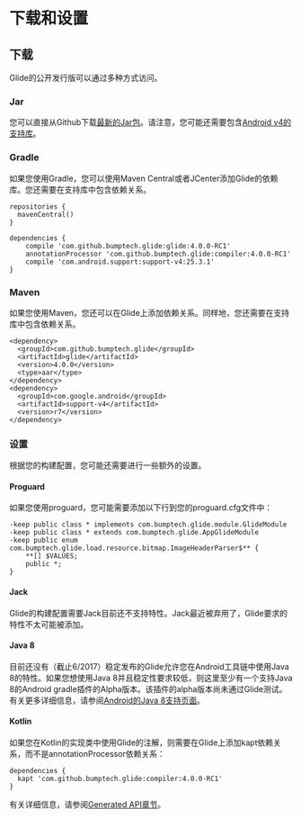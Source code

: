 # 下载和设置

## 下载

Glide的公开发行版可以通过多种方式访问。

### Jar

您可以直接从Github下载[最新的Jar包](https://github.com/bumptech/glide/releases/download/v3.6.0/glide-3.6.0.jar)。请注意，您可能还需要包含[Android v4的支持库](https://developer.android.com/topic/libraries/support-library/features.html#v4)。

### Gradle

如果您使用Gradle，您可以使用Maven Central或者JCenter添加Glide的依赖库。您还需要在支持库中包含依赖关系。
```
repositories {
  mavenCentral()
}

dependencies {
    compile 'com.github.bumptech.glide:glide:4.0.0-RC1'
    annotationProcessor 'com.github.bumptech.glide:compiler:4.0.0-RC1'
    compile 'com.android.support:support-v4:25.3.1'
}
```

### Maven

如果您使用Maven，您还可以在Glide上添加依赖关系。同样地，您还需要在支持库中包含依赖关系。
```
<dependency>
  <groupId>com.github.bumptech.glide</groupId>
  <artifactId>glide</artifactId>
  <version>4.0.0</version>
  <type>aar</type>
</dependency>
<dependency>
  <groupId>com.google.android</groupId>
  <artifactId>support-v4</artifactId>
  <version>r7</version>
</dependency>
```

### 设置

根据您的构建配置，您可能还需要进行一些额外的设置。

#### Proguard

如果您使用proguard，您可能需要添加以下行到您的proguard.cfg文件中：
```
-keep public class * implements com.bumptech.glide.module.GlideModule
-keep public class * extends com.bumptech.glide.AppGlideModule
-keep public enum com.bumptech.glide.load.resource.bitmap.ImageHeaderParser$** {
    **[] $VALUES;
    public *;
}
```

#### Jack

Glide的构建配置需要Jack目前还不支持特性。Jack最近被弃用了，Glide要求的特性不太可能被添加。

#### Java 8

目前还没有（截止6/2017）稳定发布的Glide允许您在Android工具链中使用Java 8的特性。如果您想使用Java 8并且稳定性要求较低，则这里至少有一个支持Java 8的Android gradle插件的Alpha版本。该插件的alpha版本尚未通过Glide测试。有关更多详细信息，请参阅[Android的Java 8支持页面](https://developer.android.com/studio/write/java8-support.html)。

#### Kotlin

如果您在Kotlin的实现类中使用Glide的注解，则需要在Glide上添加kapt依赖关系，而不是annotationProcessor依赖关系：
```
dependencies {
  kapt 'com.github.bumptech.glide:compiler:4.0.0-RC1'
}
```

有关详细信息，请参阅[Generated API章节](Generated-API.md)。